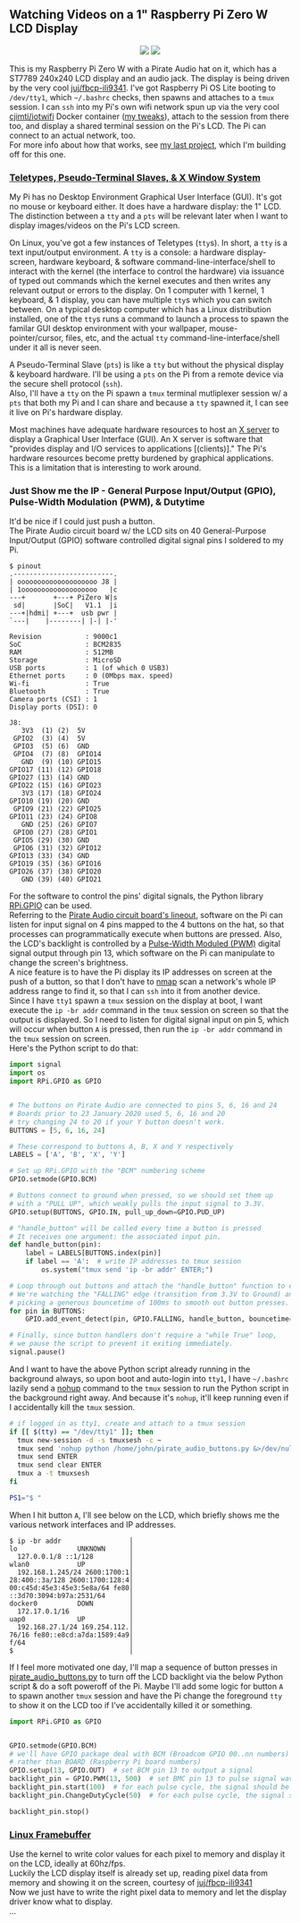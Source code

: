 ## Watching Videos on a 1" Raspberry Pi Zero W LCD Display

<p align="center">
  <img src="../attachments/pi0w_LCD_vid_demo.gif"/> <a href="https://www.youtube.com/watch?v=Z2iemmzBF1A"><img src="../attachments/pi0_youtube_vid2.png"/></a>
</p>

This is my Raspberry Pi Zero W with a Pirate Audio hat on it, which has a ST7789 240x240 LCD display and an audio jack. The display is being driven by the very cool [juj/fbcp-ili9341](https://github.com/juj/fbcp-ili9341). I've got Raspberry Pi OS Lite booting to `/dev/tty1`, which `~/.bashrc` checks, then spawns and attaches to a `tmux` session. I can `ssh` into my Pi's own wifi network spun up via the very cool [cjimti/iotwifi](https://github.com/cjimti/iotwifi) Docker container ([my tweaks](<./wifi_and_WAP.md>)), attach to the session from there too, and display a shared terminal session on the Pi's LCD. The Pi can connect to an actual network, too. \
For more info about how that works, see [my last project](./fbcp-ili9341-SPI-Display-Pirate-Audio.md), which I'm building off for this one.

### [Teletypes, Pseudo-Terminal Slaves, & X Window System](https://unix.stackexchange.com/a/336527)
My Pi has no Desktop Environment Graphical User Interface (GUI). It's got no mouse or keyboard either. It does have a hardware display: the 1" LCD. The distinction between a `tty` and a `pts` will be relevant later when I want to display images/videos on the Pi's LCD screen.

On Linux, you've got a few instances of Teletypes (`tty`s). In short, a `tty` is a text input/output environment. A `tty` is a console: a hardware display-screen, hardware keyboard, & software command-line-interface/shell to interact with the kernel (the interface to control the hardware) via issuance of typed out commands which the kernel executes and then writes any relevant output or errors to the display. On 1 computer with 1 kernel, 1 keyboard, & 1 display, you can have multiple `tty`s which you can switch between. On a typical desktop computer which has a Linux distribution installed, one of the `tty`s runs a command to launch a process to spawn the familar GUI desktop environment with your wallpaper, mouse-pointer/cursor, files, etc, and the actual `tty` command-line-interface/shell under it all is never seen.

A Pseudo-Terminal Slave (`pts`) is like a `tty` but without the physical display & keyboard hardware. I'll be using a `pts` on the Pi from a remote device via the secure shell protocol (`ssh`).\
Also, I'll have a `tty` on the Pi spawn a `tmux` terminal mutliplexer session w/ a `pts` that both my Pi and I can share and because a `tty` spawned it, I can see it live on Pi's hardware display.

Most machines have adequate hardware resources to host an [X server](https://en.wikipedia.org/wiki/X_Window_System) to display a Graphical User Interface (GUI). An X server is software that "provides display and I/O services to applications \[(clients)\]." The Pi's hardware resources become pretty burdened by graphical applications. This is a limitation that is interesting to work around.

### Just Show me the IP - General Purpose Input/Output (GPIO), Pulse-Width Modulation (PWM), & Dutytime
It'd be nice if I could just push a button.\
The Pirate Audio circuit board w/ the LCD sits on 40 General-Purpose Input/Output (GPIO) software controlled digital signal pins I soldered to my Pi.
```
$ pinout
.-------------------------.
| oooooooooooooooooooo J8 |
| 1ooooooooooooooooooo   |c
---+       +---+ PiZero W|s
 sd|       |SoC|   V1.1  |i
---+|hdmi| +---+  usb pwr |
`---|    |--------| |-| |-'

Revision           : 9000c1
SoC                : BCM2835
RAM                : 512MB
Storage            : MicroSD
USB ports          : 1 (of which 0 USB3)
Ethernet ports     : 0 (0Mbps max. speed)
Wi-fi              : True
Bluetooth          : True
Camera ports (CSI) : 1
Display ports (DSI): 0

J8:
   3V3  (1) (2)  5V
 GPIO2  (3) (4)  5V
 GPIO3  (5) (6)  GND
 GPIO4  (7) (8)  GPIO14
   GND  (9) (10) GPIO15
GPIO17 (11) (12) GPIO18
GPIO27 (13) (14) GND
GPIO22 (15) (16) GPIO23
   3V3 (17) (18) GPIO24
GPIO10 (19) (20) GND
 GPIO9 (21) (22) GPIO25
GPIO11 (23) (24) GPIO8
   GND (25) (26) GPIO7
 GPIO0 (27) (28) GPIO1
 GPIO5 (29) (30) GND
 GPIO6 (31) (32) GPIO12
GPIO13 (33) (34) GND
GPIO19 (35) (36) GPIO16
GPIO26 (37) (38) GPIO20
   GND (39) (40) GPIO21
```

For the software to control the pins' digital signals, the Python library [RPi.GPIO](https://pypi.org/project/RPi.GPIO/) can be used.\
Referring to the [Pirate Audio circuit board's lineout](https://pinout.xyz/pinout/pirate_audio_line_out#), software on the Pi can listen for input signal on 4 pins mapped to the 4 buttons on the hat, so that processes can programmatically execute when buttons are pressed. Also, the LCD's backlight is controlled by a [Pulse-Width Moduled (PWM)](https://en.wikipedia.org/wiki/Pulse-width_modulation) digital signal output through pin 13, which software on the Pi can manipulate to change the screen's brightness.\
A nice feature is to have the Pi display its IP addresses on screen at the push of a button, so that I don't have to [nmap](https://nmap.org/book/toc.html) scan a network's whole IP address range to find it, so that I can `ssh` into it from another device.\
Since I have `tty1` spawn a `tmux` session on the display at boot, I want execute the `ip -br addr` command in the `tmux` session on screen so that the output is displayed. So I need to listen for digital signal input on pin 5, which will occur when button `A` is pressed, then run the `ip -br addr` command in the `tmux` session on screen.\
Here's the Python script to do that:

```python
import signal
import os
import RPi.GPIO as GPIO


# The buttons on Pirate Audio are connected to pins 5, 6, 16 and 24
# Boards prior to 23 January 2020 used 5, 6, 16 and 20
# try changing 24 to 20 if your Y button doesn't work.
BUTTONS = [5, 6, 16, 24]

# These correspond to buttons A, B, X and Y respectively
LABELS = ['A', 'B', 'X', 'Y']

# Set up RPi.GPIO with the "BCM" numbering scheme
GPIO.setmode(GPIO.BCM)

# Buttons connect to ground when pressed, so we should set them up
# with a "PULL UP", which weakly pulls the input signal to 3.3V.
GPIO.setup(BUTTONS, GPIO.IN, pull_up_down=GPIO.PUD_UP)

# "handle_button" will be called every time a button is pressed
# It receives one argument: the associated input pin.
def handle_button(pin):
    label = LABELS[BUTTONS.index(pin)]
    if label == 'A':  # write IP addresses to tmux session
        os.system("tmux send 'ip -br addr' ENTER;")

# Loop through out buttons and attach the "handle_button" function to each
# We're watching the "FALLING" edge (transition from 3.3V to Ground) and
# picking a generous bouncetime of 100ms to smooth out button presses.
for pin in BUTTONS:
    GPIO.add_event_detect(pin, GPIO.FALLING, handle_button, bouncetime=100)

# Finally, since button handlers don't require a "while True" loop,
# we pause the script to prevent it exiting immediately.
signal.pause()
```

And I want to have the above Python script already running in the background always, so upon boot and auto-login into `tty1`, I have `~/.bashrc` lazily send a [nohup](https://linuxhint.com/how_to_use_nohup_linux/) command to the `tmux` session to run the Python script in the background right away. And because it's `nohup`, it'll keep running even if I accidentally kill the `tmux` session.
```bash
# if logged in as tty1, create and attach to a tmux session
if [[ $(tty) == "/dev/tty1" ]]; then
  tmux new-session -d -s tmuxsesh -c ~
  tmux send 'nohup python /home/john/pirate_audio_buttons.py &>/dev/null &' ENTER
  tmux send ENTER
  tmux send clear ENTER
  tmux a -t tmuxsesh
fi

PS1="$ "
```

When I hit button `A`, I'll see below on the LCD, which briefly shows me the various network interfaces and IP addresses.
```
$ ip -br addr                 │
lo               UNKNOWN      │
  127.0.0.1/8 ::1/128         │
wlan0            UP           │
  192.168.1.245/24 2600:1700:1│
28:400::3a/128 2600:1700:128:4│
00:c45d:45e3:45e3:5e8a/64 fe80│
::3d70:3094:b97a:2531/64      │
docker0          DOWN         │
  172.17.0.1/16               │
uap0             UP           │
  192.168.27.1/24 169.254.112.│
76/16 fe80::e8cd:a7da:1589:4a9│
f/64                          │
$                             │
```

If I feel more motivated one day, I'll map a sequence of button presses in [pirate_audio_buttons.py](../pirate_audio_buttons.py) to turn off the LCD backlight via the below Python script & do a soft poweroff of the Pi. Maybe I'll add some logic for button `A` to spawn another `tmux` session and have the Pi change the foreground `tty` to show it on the LCD too if I've accidentally killed it or something.
```python
import RPi.GPIO as GPIO


GPIO.setmode(GPIO.BCM)
# we'll have GPIO package deal with BCM (Broadcom GPIO 00..nn numbers)
# rather than BOARD (Raspberry Pi board numbers)
GPIO.setup(13, GPIO.OUT)  # set BCM pin 13 to output a signal
backlight_pin = GPIO.PWM(13, 500)  # set BMC pin 13 to pulse signal waves high(on)/low(off) modulated at 500Hz frequency (500 times a second)
backlight_pin.start(100)  # for each pulse cycle, the signal should be high (on duty) for 100% of the cycle; duty-cycle = 100%
backlight_pin.ChangeDutyCycle(50)  # for each pulse cycle, the signal should be high for 50% of the cycle; duty-cycle = 50%

backlight_pin.stop()
```

### [Linux Framebuffer](https://www.kernel.org/doc/Documentation/fb/framebuffer.txt)
Use the kernel to write color values for each pixel to memory and display it on the LCD, ideally at 60hz/fps. \
Luckily the LCD display itself is already set up, reading pixel data from memory and showing it on the screen, courtesy of [juj/fbcp-ili9341](https://github.com/juj/fbcp-ili9341) \
Now we just have to write the right pixel data to memory and let the display driver know what to display. \
...
